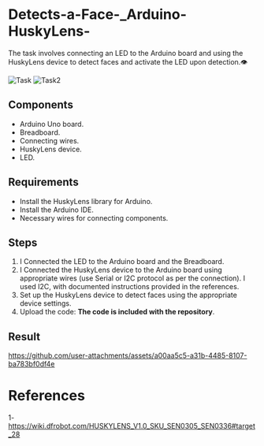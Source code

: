 # Detects-a-Face-_Arduino-HuskyLens-
The task involves connecting an LED to the Arduino board and using the HuskyLens device to detect faces and activate the LED upon detection.👁️

![Task](https://github.com/user-attachments/assets/118786a0-6d3e-40d0-9ace-ce5762587ae0)
![Task2](https://github.com/user-attachments/assets/7d71f22a-19b1-4e05-be89-3f43e212e362)

## Components
- Arduino Uno board.
- Breadboard.
- Connecting wires.
- HuskyLens device.
- LED.

## Requirements
- Install the HuskyLens library for Arduino.
- Install the Arduino IDE.
- Necessary wires for connecting components.

## Steps
1. I Connected the LED to the Arduino board and the Breadboard.
2. I Connected the HuskyLens device to the Arduino board using appropriate wires (use Serial or I2C protocol as per the connection). I used I2C, with documented instructions provided in the references.
3. Set up the HuskyLens device to detect faces using the appropriate device settings.
4. Upload the code: **The code is included with the repository**.


## Result


https://github.com/user-attachments/assets/a00aa5c5-a31b-4485-8107-ba783bf0df4e





# References
1- https://wiki.dfrobot.com/HUSKYLENS_V1.0_SKU_SEN0305_SEN0336#target_28 
